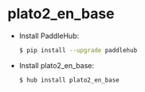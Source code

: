 # plato2_en_base
* Install PaddleHub: 

    ```bash
    $ pip install --upgrade paddlehub
    ```

* Install plato2_en_base: 

    ```bash
    $ hub install plato2_en_base
    ```
